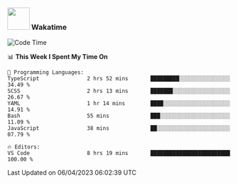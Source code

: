 ### <img src="https://media.giphy.com/media/VgCDAzcKvsR6OM0uWg/giphy.gif" width="50"> Wakatime

  <!--START_SECTION:waka-->
![Code Time](http://img.shields.io/badge/Code%20Time-1%2C355%20hrs%203%20mins-blue)

📊 **This Week I Spent My Time On** 

```text
💬 Programming Languages: 
TypeScript               2 hrs 52 mins       █████████░░░░░░░░░░░░░░░░   34.49 % 
SCSS                     2 hrs 13 mins       ███████░░░░░░░░░░░░░░░░░░   26.67 % 
YAML                     1 hr 14 mins        ████░░░░░░░░░░░░░░░░░░░░░   14.91 % 
Bash                     55 mins             ███░░░░░░░░░░░░░░░░░░░░░░   11.09 % 
JavaScript               38 mins             ██░░░░░░░░░░░░░░░░░░░░░░░   07.79 % 

🔥 Editors: 
VS Code                  8 hrs 19 mins       █████████████████████████   100.00 % 
```


 Last Updated on 06/04/2023 06:02:39 UTC
<!--END_SECTION:waka-->

